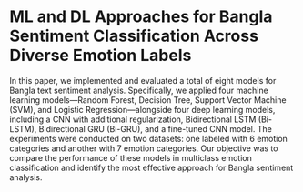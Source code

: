 # ML and DL Approaches for Bangla Sentiment Classification Across Diverse Emotion Labels 
In this paper, we implemented and evaluated a total of eight models for Bangla text sentiment analysis. Specifically, we applied four machine learning models—Random Forest, Decision Tree, Support Vector Machine (SVM), and Logistic Regression—alongside four deep learning models, including a CNN with additional regularization, Bidirectional LSTM (Bi-LSTM), Bidirectional GRU (Bi-GRU), and a fine-tuned CNN model. The experiments were conducted on two datasets: one labeled with 6 emotion categories and another with 7 emotion categories. Our objective was to compare the performance of these models in multiclass emotion classification and identify the most effective approach for Bangla sentiment analysis.



